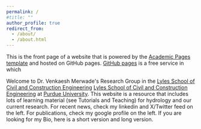 ```yaml
---
permalink: /
#title: ""
author_profile: true
redirect_from: 
  - /about/
  - /about.html
---
```

This is the front page of a website that is powered by the [Academic Pages template](https://github.com/academicpages/academicpages.github.io) and hosted on GitHub pages. [GitHub pages](https://pages.github.com) is a free service in which

Welcome to Dr. Venkaesh Merwade's Research Group in the [Lyles School of Civil and Construction Engineering]([https://github.com/academicpages/academicpages.github.io](https://www.purdue.edu/)) [Lyles School of Civil and Construction Engineering](https://engineering.purdue.edu/CCE) at [Purdue University](https://www.purdue.edu/). This website is a resource that includes lots of learning material (see Tutorials and Teaching) for hydrology and our current research. For recent news, check my linkedin and X/Twitter feed on the left. For publications, check my google profile on the left. If you are looking for my Bio, here is a short version and long version.

